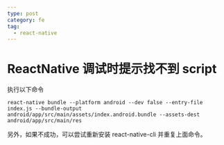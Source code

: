 ```yaml
---
type: post
category: fe
tag:
  - react-native
---
```


# ReactNative 调试时提示找不到 script

执行以下命令

```
react-native bundle --platform android --dev false --entry-file index.js --bundle-output android/app/src/main/assets/index.android.bundle --assets-dest android/app/src/main/res
```

另外，如果不成功，可以尝试重新安装 react-native-cli 并重复上面命令。
